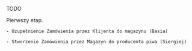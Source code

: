 TODO

Pierwszy etap.

	- Uzupełnienie Zamówienia przez Klijenta do magazynu (Basia)

	- Stworzenie Zamówienia przez Magazyn do producenta piwa (Siergiej)